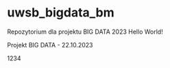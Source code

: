 # uwsb_bigdata_bm
Repozytorium dla projektu BIG DATA 2023
Hello World!

Projekt BIG DATA - 22.10.2023

1234